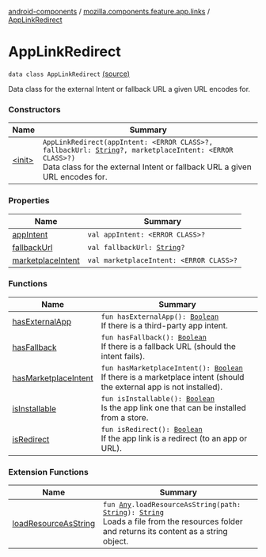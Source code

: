 [android-components](../../index.md) / [mozilla.components.feature.app.links](../index.md) / [AppLinkRedirect](./index.md)

# AppLinkRedirect

`data class AppLinkRedirect` [(source)](https://github.com/mozilla-mobile/android-components/blob/master/components/feature/app-links/src/main/java/mozilla/components/feature/app/links/AppLinkRedirect.kt#L12)

Data class for the external Intent or fallback URL a given URL encodes for.

### Constructors

| Name | Summary |
|---|---|
| [&lt;init&gt;](-init-.md) | `AppLinkRedirect(appIntent: <ERROR CLASS>?, fallbackUrl: `[`String`](https://kotlinlang.org/api/latest/jvm/stdlib/kotlin/-string/index.html)`?, marketplaceIntent: <ERROR CLASS>?)`<br>Data class for the external Intent or fallback URL a given URL encodes for. |

### Properties

| Name | Summary |
|---|---|
| [appIntent](app-intent.md) | `val appIntent: <ERROR CLASS>?` |
| [fallbackUrl](fallback-url.md) | `val fallbackUrl: `[`String`](https://kotlinlang.org/api/latest/jvm/stdlib/kotlin/-string/index.html)`?` |
| [marketplaceIntent](marketplace-intent.md) | `val marketplaceIntent: <ERROR CLASS>?` |

### Functions

| Name | Summary |
|---|---|
| [hasExternalApp](has-external-app.md) | `fun hasExternalApp(): `[`Boolean`](https://kotlinlang.org/api/latest/jvm/stdlib/kotlin/-boolean/index.html)<br>If there is a third-party app intent. |
| [hasFallback](has-fallback.md) | `fun hasFallback(): `[`Boolean`](https://kotlinlang.org/api/latest/jvm/stdlib/kotlin/-boolean/index.html)<br>If there is a fallback URL (should the intent fails). |
| [hasMarketplaceIntent](has-marketplace-intent.md) | `fun hasMarketplaceIntent(): `[`Boolean`](https://kotlinlang.org/api/latest/jvm/stdlib/kotlin/-boolean/index.html)<br>If there is a marketplace intent (should the external app is not installed). |
| [isInstallable](is-installable.md) | `fun isInstallable(): `[`Boolean`](https://kotlinlang.org/api/latest/jvm/stdlib/kotlin/-boolean/index.html)<br>Is the app link one that can be installed from a store. |
| [isRedirect](is-redirect.md) | `fun isRedirect(): `[`Boolean`](https://kotlinlang.org/api/latest/jvm/stdlib/kotlin/-boolean/index.html)<br>If the app link is a redirect (to an app or URL). |

### Extension Functions

| Name | Summary |
|---|---|
| [loadResourceAsString](../../mozilla.components.support.test.file/kotlin.-any/load-resource-as-string.md) | `fun `[`Any`](https://kotlinlang.org/api/latest/jvm/stdlib/kotlin/-any/index.html)`.loadResourceAsString(path: `[`String`](https://kotlinlang.org/api/latest/jvm/stdlib/kotlin/-string/index.html)`): `[`String`](https://kotlinlang.org/api/latest/jvm/stdlib/kotlin/-string/index.html)<br>Loads a file from the resources folder and returns its content as a string object. |
